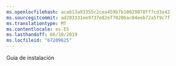 ```yaml
---
ms.openlocfilehash: aca613a93355c2cea459b7b10029078ff7cd3a42
ms.sourcegitcommit: ad203331ee9737e82ef70206ac04eeb72a5f9c7f
ms.translationtype: MT
ms.contentlocale: es-ES
ms.lasthandoff: 06/18/2019
ms.locfileid: "67209625"
---
```

Guía de instalación